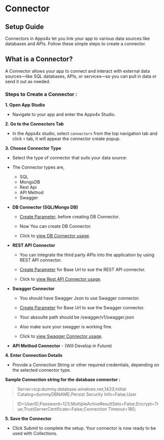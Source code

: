 # Connector

## Setup Guide

Connectors in Apps4x let you link your app to various data sources like databases and APIs. Follow these simple steps to create a connector.

## What is a Connector?

A Connector allows your app to connect and interact with external data sources—like SQL databases, APIs, or services—so you can pull in data or send it out as needed.

### Steps to Create a Connector :

**1. Open App Studio**

  - Navigate to your app and enter the Apps4x Studio.

**2. Go to the Connectors Tab**

  - In the Apps4x studio, select `connectors` from the top navigation tab and click `+` tab, it will appear the connector create popup.

**3. Choose Connector Type**

  - Select the type of connector that suits your data source:

  - The Connector types are,
    - SQL
    - MongoDB
    - Rest Api
    - API Method
    - Swagger

  - **DB Connector (SQL/Mongo DB)**

    - [Create Parameter](../../docs/Parameter/Parameter%20Create.md), before creating DB Connector.

    - Now You can create DB Connector.

    - Click to [view DB Connector usage](../../docs/Connector/DB%20Connector.md).

  - **REST API Connector**

    - You can integrate the third party APIs into the application by using REST API connector.

    - [Create Parameter](../../docs/Parameter/Parameter%20Create.md) for Base Url to sue the REST API connector.

    - Click to [view Rest API Connector usage](../../docs/Connector/Swagger%20Connector.md).

  - **Swagger Connector**

    - You should have Swagger Json to use Swagger connector.

    - [Create Parameter](../../docs/Parameter/Parameter%20Create.md) for Base Url to sue the Swagger connector.

    - Your absoulte path should be /swagger/v1/swagger.json

    - Also make sure your swagger is working fine.

    - Click to [view Swagger Connector usage](../../docs/Connector/Swagger%20Connector.md).

  - **API Method Connector** - (Will Develop in Future)

**4. Enter Connection Details**

  - Provide a Connection String or other required credentials, depending on the selected connector type.

**Sample Connection string for the database connector :**

> Server=tcp:dummy.database.windows.net,1433;Initial Catalog=dummyDBNAME;Persist Security Info=False;User 

> ID=UserID;Password=123;MultipleActiveResultSets=False;Encrypt=True;TrustServerCertificate=False;Connection Timeout=180;

**5. Save the Connector**

  - Click Submit to complete the setup. Your connector is now ready to be used with Collections.